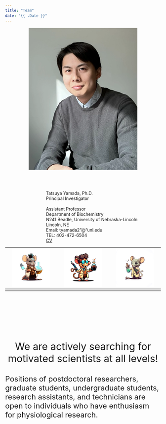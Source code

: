 ```yaml
---
title: "Team"
date: "{{ .Date }}"
---
```


<style>
    table {
        width: 100%;
    }
</style>

<div style="width: 70%; margin:auto">
<img src="Headshot_web.webp" style="margin-bottom: 1em; float:left"/>

<p style="float: right; margin-top: 15%">
Tatsuya Yamada, Ph.D.​ <br>
Principal Investigator<br><br>
Assistant Professor​<br>
Department of Biochemistry​<br>
N241 Beadle, University of Nebraska-Lincoln​<br>
Lincoln, NE​<br>
Email: tyamada2”@”unl.edu​<br>
TEL: 402-472-6504​<br>
<a href="CV-TY.pdf">CV</a>
​</p>
</div>


| <img src="News_left_1.webp" width="80%"/>      | <img src="News-middle_1.webp" width="80%"/> | <img src="News_right_1.webp" width="80%"/>     |
| :--:        |    :--:   |          :--: |
|       |       |    |


<p style="font-size: xx-large; margin-top: 5em; text-align:center">
We are actively searching for motivated scientists at all levels​!</p>
<p style="font-size: x-large;">
Positions of postdoctoral researchers, graduate students, undergraduate students, research assistants, and technicians are open to individuals who have enthusiasm for physiological research.</p>